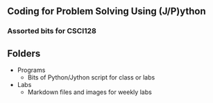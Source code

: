 ## Coding for Problem Solving Using (J/P)ython
### Assorted bits for CSCI128

## Folders
* Programs
  * Bits of Python/Jython script for class or labs
* Labs
  * Markdown files and images for weekly labs

  
